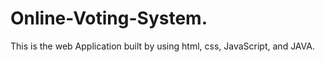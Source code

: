 # Online-Voting-System.
This is the web Application built by using html, css, JavaScript, and JAVA.
